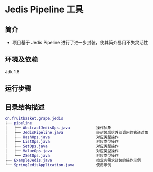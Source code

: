 Jedis Pipeline 工具
===
## 简介
* 项目基于 Jedis Pipeline 进行了进一步封装，使其简介易用不失灵活性
## 环境及依赖
Jdk 1.8
## 运行步骤

## 目录结构描述
``` lua
cn.fruitbasket.grape.jedis
├── pipeline
│   ├── AbstractJedisOps.java            操作抽象
│   ├── JedisPipeline.java               经封装后给外部调用的管道对象
│   ├── HashOps.java                     对应类型操作
│   ├── ListOps.java                     对应类型操作
│   ├── SetOps.java                      对应类型操作
│   ├── ValueOps.java                    对应类型操作
│   └── ZSetOps.java                     对应类型操作
├── ExampleJedis.java                    按业务需求封装的操作示例
└── SpringJedisApplication.java          使用示例
```

